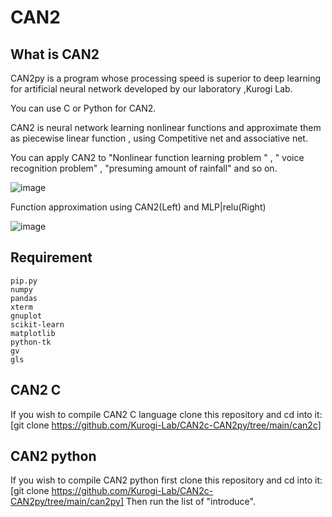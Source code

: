 # CAN2
## What is CAN2
CAN2py is a  program whose processing speed is superior to deep learning for artificial neural network developed by our laboratory ,Kurogi Lab.

You can use C or Python for CAN2.

CAN2 is neural network learning nonlinear functions and approximate them as piecewise linear function , using  Competitive net and associative net. 

You can apply CAN2 to "Nonlinear function learning problem " ,  " voice recognition problem" , "presuming amount of rainfall"  and so on.


![image](https://user-images.githubusercontent.com/72387018/107901137-3c209080-6f86-11eb-987f-58a77fd95b7d.png)




Function approximation using CAN2(Left) and MLP|relu(Right)

![image](https://user-images.githubusercontent.com/72387018/108139650-dd812100-7103-11eb-9ef7-74fa689fe48b.png)

## Requirement
```
pip.py  
numpy
pandas
xterm 
gnuplot 
scikit-learn 
matplotlib 
python-tk
gv
gls
```

## CAN2  C 
If you wish to compile CAN2 C language  clone this repository and cd into it:
[git clone https://github.com/Kurogi-Lab/CAN2c-CAN2py/tree/main/can2c]

## CAN2  python
If you wish to compile CAN2 python first clone this repository and cd into it:
[git clone https://github.com/Kurogi-Lab/CAN2c-CAN2py/tree/main/can2py]
Then run the list of "introduce".
